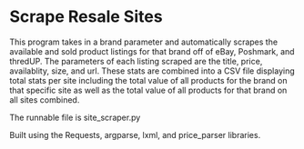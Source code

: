 # Scrape Resale Sites
This program takes in a brand parameter and automatically scrapes the available and sold product listings for that brand off of eBay, Poshmark, and thredUP. The parameters of each listing scraped are the title, price, availablity, size, and url. These stats are combined into a CSV file displaying total stats per site including the total value of all products for the brand on that specific site as well as the total value of all products for that brand on all sites combined.

The runnable file is site_scraper.py

Built using the Requests, argparse, lxml, and price_parser libraries.
